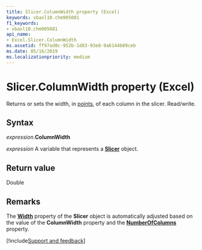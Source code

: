 ```yaml
---
title: Slicer.ColumnWidth property (Excel)
keywords: vbaxl10.chm905081
f1_keywords:
- vbaxl10.chm905081
api_name:
- Excel.Slicer.ColumnWidth
ms.assetid: ff97ad0c-952b-1d83-93e8-9a6144b09ceb
ms.date: 05/16/2019
ms.localizationpriority: medium
---
```



# Slicer.ColumnWidth property (Excel)

Returns or sets the width, in [points](../language/glossary/vbe-glossary.md#point), of each column in the slicer. Read/write.


## Syntax

_expression_.**ColumnWidth**

_expression_ A variable that represents a **[Slicer](Excel.Slicer.md)** object.


## Return value

Double


## Remarks

The **[Width](Excel.Slicer.Width.md)** property of the **Slicer** object is automatically adjusted based on the value of the **ColumnWidth** property and the **[NumberOfColumns](Excel.Slicer.NumberOfColumns.md)** property.




[!include[Support and feedback](~/includes/feedback-boilerplate.md)]
